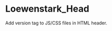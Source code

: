 Loewenstark_Head
============================================================

Add version tag to JS/CSS files in HTML header.